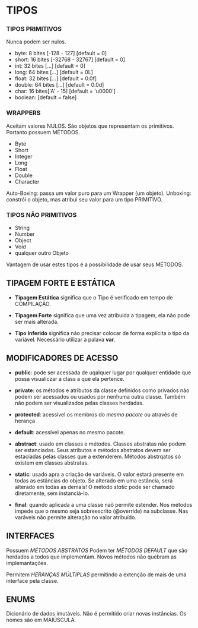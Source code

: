 # TIPOS 

### TIPOS PRIMITIVOS

Nunca podem ser nulos.

- byte:    8 bites [-128 - 127]     [default = 0]
- short:  16 bites [-32768 - 32767] [default = 0]
- int:    32 bites [...]            [default = 0]
- long:   64 bites [...]            [default = 0L]
- float:  32 bites [...]            [default = 0.0f]
- double: 64 bites [...]            [default = 0.0d]
- char:   16 bites['A' - 15]        [default = 'u0000']
- boolean:                          [default = false]


### WRAPPERS

Aceitam valores NULOS. 
São objetos que representam os primitivos.
Portanto possuem MÉTODOS.

- Byte
- Short
- Integer
- Long
- Float
- Double
- Character

Auto-Boxing: passa um valor puro para um Wrapper (um objeto).
Unboxing: constrói o objeto, mas atribui seu valor para um tipo PRIMITIVO.


### TIPOS NÃO PRIMITIVOS

- String
- Number
- Object
- Void
- qualquer outro Objeto

Vantagem de usar estes tipos é a possibilidade de usar seus MÉTODOS.



## TIPAGEM FORTE E ESTÁTICA

- **Tipagem Estática** significa que o Tipo é verificado em tempo de COMPILAÇÃO.

- **Tipagem Forte** significa que uma vez atribuída a tipagem, ela não pode ser mais alterada.

- **Tipo Inferido** significa não precisar colocar de forma explícita o tipo da variável. Necessário utilizar a palava **var**.



## MODIFICADORES DE ACESSO

- **public**: pode ser acessada de uqalquer lugar por qualquer entidade que possa visualiczar a class a que ela pertence.

- **private**: os métodos e atributos da classe definidos como privados não podem ser acessados ou usados por nenhuma outra classe. Também não podem ser visualizados pelas classes herdadas.

- **protected**: acessível os membros do _mesmo pacote_ ou através de herança

- **default**: acessível apenas no mesmo pacote.


- **abstract**: usado em classes e métodos. Classes abstratas não podem ser estanciadas. Seus atributos e métodos abstratos devem ser estaciadas pelas classes que a extenderem. Métodos abstrqatos só existem em classes abstratas.

- **static**: usado apra a criação de variáveis. O valor estará presente em todas as estâncias do objeto. Se alterado em uma estância, será alterado em todas as demais! O método _static_ pode ser chamado diretamente, sem instanciá-lo.

- **final**: quando aplicada a uma classe naõ permite estender. Nos métodos impede que o mesmo seja sobreescrito (@override) na subclasse. Nas varáveis não permite alteração no valor atribuído.



## INTERFACES

Possuem _MÉTODOS ABSTRATOS_
Podem ter _MÉTODOS DEFAULT_ que são herdados a todos que implementam. Novos métodos não quebram as implemantações.

Permitem _HERANÇAS MÚLTIPLAS_  permitindo a extenção de mais de uma interface pela classe.



## ENUMS

Dicionário de dados imutáveis. Não é permitido criar novas instâncias. Os nomes são em MAIÚSCULA.

